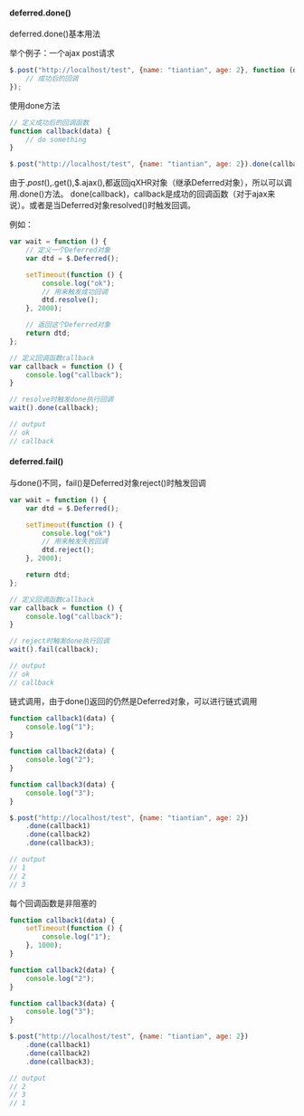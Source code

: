 #### deferred.done()

deferred.done()基本用法

举个例子：一个ajax post请求

```javascript
$.post("http://localhost/test", {name: "tiantian", age: 2}, function (data) {
    // 成功后的回调
});
```

使用done方法

```javascript
// 定义成功后的回调函数
function callback(data) {
    // do something
}

$.post("http://localhost/test", {name: "tiantian", age: 2}).done(callback);
```

由于$.post(),$.get(),$.ajax(),都返回jqXHR对象（继承Deferred对象），所以可以调用.done()方法。
done(callback)，callback是成功的回调函数（对于ajax来说）。或者是当Deferred对象resolved()时触发回调。

例如：

```javascript
var wait = function () {
	// 定义一个Deferred对象
    var dtd = $.Deferred();

    setTimeout(function () {
        console.log("ok");
        // 用来触发成功回调
        dtd.resolve();
    }, 2000);

    // 返回这个Deferred对象
    return dtd;
};

// 定义回调函数callback
var callback = function () {
    console.log("callback");
}

// resolve时触发done执行回调
wait().done(callback);

// output
// ok
// callback
```

#### deferred.fail()

与done()不同，fail()是Deferred对象reject()时触发回调

```javascript
var wait = function () {
    var dtd = $.Deferred();

    setTimeout(function () {
        console.log("ok")
        // 用来触发失败回调
        dtd.reject();
    }, 2000);

    return dtd;
};

// 定义回调函数callback
var callback = function () {
    console.log("callback");
}

// reject时触发done执行回调
wait().fail(callback);

// output
// ok
// callback
```

链式调用，由于done()返回的仍然是Deferred对象，可以进行链式调用

```javascript
function callback1(data) {
    console.log("1");
}

function callback2(data) {
    console.log("2");
}

function callback3(data) {
    console.log("3");
}

$.post("http://localhost/test", {name: "tiantian", age: 2})
    .done(callback1)
    .done(callback2)
    .done(callback3);

// output
// 1
// 2
// 3
```

每个回调函数是非阻塞的

```javascript
function callback1(data) {
    setTimeout(function () {
    	console.log("1");
    }, 1000);
}

function callback2(data) {
    console.log("2");
}

function callback3(data) {
    console.log("3");
}

$.post("http://localhost/test", {name: "tiantian", age: 2})
    .done(callback1)
    .done(callback2)
    .done(callback3);

// output
// 2
// 3
// 1
```